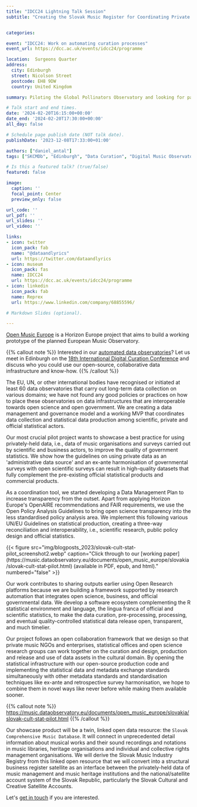 ```yaml
---
title: "IDCC24 Lightning Talk Session"
subtitle: "Creating the Slovak Music Register for Coordinating Private and Public Data Infrastructure"


categories:

event: "IDCC24: Work on automating curation processes" 
event_url: https://dcc.ac.uk/events/idcc24/programme

location:  Surgeons Quarter
address:
  city: Edinburgh
  street: Nicolson Street
  postcode: EH8 9DW
  country: United Kingdom

summary: Piloting the Global Pollinators Observatory and looking for partners for our idea about building a knowledge system that employs millions of bees into monitoring the ecosystem and the downstream of many food value chains. 

# Talk start and end times.
date: '2024-02-20T16:15:00+00:00'
date_end: '2024-02-20T17:30:00+00:00'
all_day: false

# Schedule page publish date (NOT talk date).
publishDate: '2023-12-08T17:33:00+01:00'

authors: ["daniel_antal"]
tags: ["SKCMDb", "Edinburgh", "Data Curation", "Digital Music Observatory"]

# Is this a featured talk? (true/false)
featured: false

image:
  caption: ''
  focal_point: Center
  preview_only: false

url_code: ''
url_pdf: ''
url_slides: ''
url_video: ''

links:
- icon: twitter
  icon_pack: fab
  name: "@dataandlyrics"
  url: https://twitter.com/dataandlyrics
- icon: museum
  icon_pack: fas
  name: IDCC24
  url: https://dcc.ac.uk/events/idcc24/programme
- icon: linkedin
  icon_pack: fab
  name: Reprex
  url: https://www.linkedin.com/company/68855596/

# Markdown Slides (optional).

---
```


[Open Music Europe](https://openmuse.eu/) is a Horizon Europe project that aims to build a working prototype of the planned European Music Observatory.

{{% callout note %}}
Interested in our [automated data observatories](https://reprex.nl/documents/observatory-replication.pdf)?  Let us meet in Edinburgh on the [18th International Digital Curation Conference](https://dcc.ac.uk/events/idcc24/programme) and discuss who you could use our open-source, collaborative data infrastructure and know-how.
{{% /callout %}}


The EU, UN, or other international bodies have recognised or initiated at least 60 data observatories that carry out long-term data collection on various domains; we have not found any good policies or practices on how to place these observatories on data infrastructures that are interoperable towards open science and open government. We are creating a data management and governance model and a working MVP that coordinates data collection and statistical data production among scientific, private and official statistical actors.

Our most crucial pilot project wants to showcase a best practice for using privately-held data, i.e., data of music organisations and surveys carried out by scientific and business actors, to improve the quality of government statistics. We show how the guidelines on using private data as an 'administrative data source' and an ex-ante harmonisation of governmental surveys with open scientific surveys can result in high-quality datasets that fully complement the pre-existing official statistical products and commercial products.

As a coordination tool, we started developing a Data Management Plan to increase transparency from the outset. Apart from applying Horizon Europe's OpenAIRE recommendations and FAIR requirements, we use the Open Policy Analysis Guidelines to bring open science transparency into the less standardised policy analysis area. We implement this following various UN/EU Guidelines on statistical production, creating a three-way reconciliation and interoperability, i.e., scientific research, public policy design and official statistics.

<td style="text-align: center;">{{< figure src="img/blogposts_2023/slovak-cult-stat-pilot_screenshot2.webp" caption="Click through to our [working paper](https://music.dataobservatory.eu/documents/open_music_europe/slovakia/slovak-cult-stat-pilot.html) (available in PDF, epub, and html)." numbered="false" >}}</td>


Our work contributes to sharing outputs earlier using Open Research platforms because we are building a framework supported by research automation that integrates open science, business, and official governmental data. We develop a software ecosystem complementing the R statistical environment and language, the lingua franca of official and scientific statistics, to make the data curation, pre-processing, processing, and eventual quality-controlled statistical data release open, transparent, and much timelier.

Our project follows an open collaboration framework that we design so that private music NGOs and enterprises, statistical offices and open science research groups can work together on the curation and design, production and release and use of data assets in the cultural domain. By opening the statistical infrastructure with our open-source production code and implementing the statistical data and metadata exchange standards simultaneously with other metadata standards and standardisation techniques like ex-ante and retrospective survey harmonisation, we hope to combine them in novel ways like never before while making them available sooner. 

{{% callout note %}}
https://music.dataobservatory.eu/documents/open_music_europe/slovakia/slovak-cult-stat-pilot.html
{{% /callout %}}

Our showcase product will be a twin, linked open data resource: the `Slovak Comprehensive Music Database`. It will connect in unprecedented detail information about musical works and their sound recordings and notations in music libraries, heritage organisations and individual and collective rights management organisations. We will derive the Slovak Music Industry Registry from this linked open resource that we will convert into a structural business register satellite as an interface between the privately-held data of music management and music heritage institutions and the national/satellite account system of the Slovak Republic, particularly the Slovak Cultural and Creative Satellite Accounts.

Let's [get in touch](https://reprex.nl/contact/) if you are interested.




